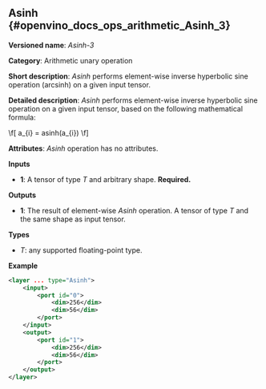 ## Asinh <a name="Asinh"></a> {#openvino_docs_ops_arithmetic_Asinh_3}

**Versioned name**: *Asinh-3*

**Category**: Arithmetic unary operation

**Short description**: *Asinh* performs element-wise inverse hyperbolic sine operation (arcsinh) on a given input tensor.

**Detailed description**:
*Asinh* performs element-wise inverse hyperbolic sine operation on a given input tensor, based on the following mathematical formula:

\f[
a_{i} = asinh(a_{i})
\f]

**Attributes**: *Asinh* operation has no attributes.

**Inputs**

* **1**: A tensor of type *T* and arbitrary shape. **Required.**

**Outputs**

* **1**: The result of element-wise *Asinh* operation. A tensor of type *T* and the same shape as input tensor.

**Types**

* *T*: any supported floating-point type.

**Example**

```xml
<layer ... type="Asinh">
    <input>
        <port id="0">
            <dim>256</dim>
            <dim>56</dim>
        </port>
    </input>
    <output>
        <port id="1">
            <dim>256</dim>
            <dim>56</dim>
        </port>
    </output>
</layer>
```
